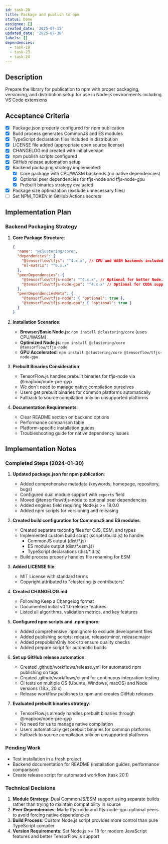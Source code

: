 ```yaml
---
id: task-20
title: Package and publish to npm
status: Done
assignee: []
created_date: '2025-07-15'
updated_date: '2025-07-30'
labels: []
dependencies:
  - task-19
  - task-23
  - task-24
---
```


## Description

Prepare the library for publication to npm with proper packaging, versioning, and distribution setup for use in Node.js environments including VS Code extensions

## Acceptance Criteria

- [x] Package.json properly configured for npm publication
- [x] Build process generates CommonJS and ES modules
- [x] TypeScript declaration files included in distribution
- [x] LICENSE file added (appropriate open source license)
- [x] CHANGELOG.md created with initial version
- [x] npm publish scripts configured
- [x] GitHub release automation setup
- [x] Backend packaging strategy implemented:
  - [x] Core package with CPU/WASM backends (no native dependencies)
  - [x] Optional peer dependencies for tfjs-node and tfjs-node-gpu
  - [x] Prebuilt binaries strategy evaluated
- [x] Package size optimization (exclude unnecessary files)
- [ ] Set NPM_TOKEN in GitHub Actions secrets

## Implementation Plan

### Backend Packaging Strategy

1. **Core Package Structure**:

   ```json
   {
     "name": "@clustering/core",
     "dependencies": {
       "@tensorflow/tfjs": "^4.x.x", // CPU and WASM backends included
       "ml-matrix": "^6.x.x"
     },
     "peerDependencies": {
       "@tensorflow/tfjs-node": "^4.x.x", // Optional for better Node.js performance
       "@tensorflow/tfjs-node-gpu": "^4.x.x" // Optional for CUDA support
     },
     "peerDependenciesMeta": {
       "@tensorflow/tfjs-node": { "optional": true },
       "@tensorflow/tfjs-node-gpu": { "optional": true }
     }
   }
   ```

2. **Installation Scenarios**:
   - **Browser/Basic Node.js**: `npm install @clustering/core` (uses CPU/WASM)
   - **Optimized Node.js**: `npm install @clustering/core @tensorflow/tfjs-node`
   - **GPU Accelerated**: `npm install @clustering/core @tensorflow/tfjs-node-gpu`

3. **Prebuilt Binaries Consideration**:
   - TensorFlow.js handles prebuilt binaries for tfjs-node via @mapbox/node-pre-gyp
   - We don't need to manage native compilation ourselves
   - Users get prebuilt binaries for common platforms automatically
   - Fallback to source compilation only on unsupported platforms

4. **Documentation Requirements**:
   - Clear README section on backend options
   - Performance comparison table
   - Platform-specific installation guides
   - Troubleshooting guide for native dependency issues

## Implementation Notes

### Completed Steps (2024-01-30)

1. **Updated package.json for npm publication**:
   - Added comprehensive metadata (keywords, homepage, repository, bugs)
   - Configured dual module support with `exports` field
   - Moved @tensorflow/tfjs-node to optional peer dependencies
   - Added engines field requiring Node.js >= 18.0.0
   - Added npm scripts for versioning and releasing

2. **Created build configuration for CommonJS and ES modules**:
   - Created separate tsconfig files for CJS, ESM, and types
   - Implemented custom build script (scripts/build.js) to handle:
     - CommonJS output (dist/*.js)
     - ES module output (dist/*.esm.js)
     - TypeScript declarations (dist/*.d.ts)
   - Build process properly handles file renaming for ESM

3. **Added LICENSE file**:
   - MIT License with standard terms
   - Copyright attributed to "clustering-js contributors"

4. **Created CHANGELOG.md**:
   - Following Keep a Changelog format
   - Documented initial v0.1.0 release features
   - Listed all algorithms, validation metrics, and key features

5. **Configured npm scripts and .npmignore**:
   - Added comprehensive .npmignore to exclude development files
   - Added publishing scripts: release, release:minor, release:major
   - Added prepublishOnly hook to ensure quality checks
   - Added prepare script for automatic builds

6. **Set up GitHub release automation**:
   - Created .github/workflows/release.yml for automated npm publishing on tags
   - Created .github/workflows/ci.yml for continuous integration testing
   - CI tests on multiple OS (Ubuntu, Windows, macOS) and Node versions (18.x, 20.x)
   - Release workflow publishes to npm and creates GitHub releases

7. **Evaluated prebuilt binaries strategy**:
   - TensorFlow.js already handles prebuilt binaries through @mapbox/node-pre-gyp
   - No need for us to manage native compilation
   - Users automatically get prebuilt binaries for common platforms
   - Fallback to source compilation only on unsupported platforms

### Pending Work

- Test installation in a fresh project
- Backend documentation for README (installation guides, performance comparison)
- Create release script for automated workflow (task 20.1)

### Technical Decisions

1. **Module Strategy**: Dual CommonJS/ESM support using separate builds rather than trying to maintain compatibility in source
2. **Peer Dependencies**: Made tfjs-node and tfjs-node-gpu optional peers to avoid forcing native dependencies
3. **Build Process**: Custom Node.js script provides more control than pure TypeScript compiler
4. **Version Requirements**: Set Node.js >= 18 for modern JavaScript features and better TensorFlow.js support
